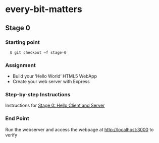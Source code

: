 # every-bit-matters

## Stage 0

### Starting point
```
  $ git checkout –f stage-0
```

### Assignment
* Build your ‘Hello World‘ HTML5 WebApp
* Create your web server with Express

### Step-by-step Instructions

Instructions for [Stage 0: Hello Client and Server](https://github.com/krsjan/every-bit-matters/wiki/0:-Hello-Client-and-Server)

### End Point
Run the webserver and access the webpage at [http://localhost:3000](http://localhost:3000) to verify
